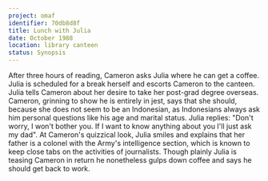 ```yaml
---
project: omaf
identifier: 70db8d8f
title: Lunch with Julia
date: October 1988 
location: library canteen
status: Synopsis
---
```


After three hours of reading, Cameron asks Julia where he can get a
coffee. Julia is scheduled for a break herself and escorts Cameron to
the canteen. Julia tells Cameron about her desire to take her post-grad
degree overseas. Cameron, grinning to show he is entirely in jest, says
that she should, because she does not seem to be an Indonesian, as
Indonesians always ask him personal questions like his age and marital
status. Julia replies: "Don't worry, I won't bother you. If I want to
know anything about you I'll just ask my dad". At Cameron's quizzical
look, Julia smiles and explains that her father is a colonel with the
Army's intelligence section, which is known to keep close tabs on the
activities of journalists. Though plainly Julia is teasing Cameron in
return he nonetheless gulps down coffee and says he should get back to
work.